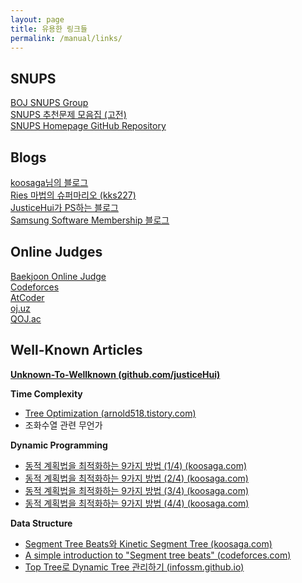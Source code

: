```yaml
---
layout: page
title: 유용한 링크들
permalink: /manual/links/
---
```


## SNUPS
[BOJ SNUPS Group](https://www.acmicpc.net/group/384)  
[SNUPS 추천문제 모음집 (고전)](https://docs.google.com/spreadsheets/d/1MHb4CFiXpUprmPTQnF7cDB5QTqQ2X0u2jdwjpvxel_A/edit?gid=0#gid=0)  
[SNUPS Homepage GitHub Repository](https://github.com/snu-ps/snu-ps.github.io)  

## Blogs
[koosaga님의 블로그](https://koosaga.com/)  
[Ries 마법의 슈퍼마리오 (kks227)](https://m.blog.naver.com/kks227?categoryName=%EB%8C%80%ED%9A%8C%EC%95%8C%EA%B3%A0%EB%A6%AC%EC%A6%98&categoryNo=299&tab=1)  
[JusticeHui가 PS하는 블로그](https://justicehui.github.io/)  
[Samsung Software Membership 블로그](https://infossm.github.io/)  

## Online Judges
[Baekjoon Online Judge](https://www.acmicpc.net/)  
[Codeforces](https://codeforces.com/)  
[AtCoder](https://atcoder.jp/)  
[oj.uz](https://oj.uz/)  
[QOJ.ac](https://qoj.ac/)  

## Well-Known Articles
**[Unknown-To-Wellknown (github.com/justiceHui)](https://github.com/justiceHui/Unknown-To-Wellknown)**

**Time Complexity**
- [Tree Optimization (arnold518.tistory.com)](https://arnold518.tistory.com/103)  
- 조화수열 관련 무언가 

**Dynamic Programming**
- [동적 계획법을 최적화하는 9가지 방법 (1/4) (koosaga.com)](https://koosaga.com/242)  
- [동적 계획법을 최적화하는 9가지 방법 (2/4) (koosaga.com)](https://koosaga.com/243)  
- [동적 계획법을 최적화하는 9가지 방법 (3/4) (koosaga.com)](https://koosaga.com/245)  
- [동적 계획법을 최적화하는 9가지 방법 (4/4) (koosaga.com)](https://koosaga.com/247)  

**Data Structure**
- [Segment Tree Beats와 Kinetic Segment Tree (koosaga.com)](https://koosaga.com/307)  
- [A simple introduction to "Segment tree beats" (codeforces.com)](https://codeforces.com/blog/entry/57319)  
- [Top Tree로 Dynamic Tree 관리하기 (infossm.github.io)](https://infossm.github.io/blog/2021/03/21/toptree/)  
